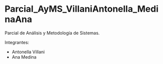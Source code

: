# Parcial_AyMS_VillaniAntonella_MedinaAna
Parcial de Análisis y Metodología de Sistemas.

Integrantes:
- Antonella Villani
- Ana Medina
